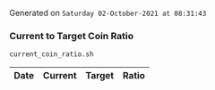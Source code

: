 Generated on `Saturday 02-October-2021 at 08:31:43`

### Current to Target Coin Ratio
`current_coin_ratio.sh`

Date|Current|Target|Ratio
---|---|---|---
